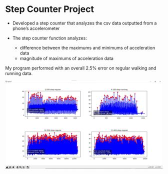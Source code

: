 # Step Counter Project
- Developed a step counter that analyzes the csv data outputted from a phone’s accelerometer

- The step counter function analyzes:
  - difference between the maximums and minimums of acceleration data
  - magnitude of maximums of acceleration data


My program performed with an overall 2.5% error on regular walking and running data.


![Image of Step Counter Graphs](StepCounterGraphs.jpg)
